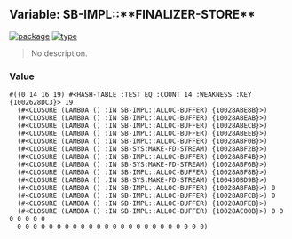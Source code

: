 ## Variable: SB-IMPL::\*\*FINALIZER-STORE\*\*
[![package](https://img.shields.io/badge/Package-SB--IMPL-5f9ea0.svg?style=social&colorA=999999)](../) [![type](https://img.shields.io/badge/Type-Variable-5f9ea0.svg?style=social&colorA=999999)](../#variable) 

> No description.

### Value
```
#((0 14 16 19) #<HASH-TABLE :TEST EQ :COUNT 14 :WEAKNESS :KEY {1002628DC3}> 19
  (#<CLOSURE (LAMBDA () :IN SB-IMPL::ALLOC-BUFFER) {10028ABE8B}>)
  (#<CLOSURE (LAMBDA () :IN SB-IMPL::ALLOC-BUFFER) {10028ABEAB}>)
  (#<CLOSURE (LAMBDA () :IN SB-IMPL::ALLOC-BUFFER) {10028ABECB}>)
  (#<CLOSURE (LAMBDA () :IN SB-IMPL::ALLOC-BUFFER) {10028ABEEB}>)
  (#<CLOSURE (LAMBDA () :IN SB-IMPL::ALLOC-BUFFER) {10028ABF0B}>)
  (#<CLOSURE (LAMBDA () :IN SB-SYS:MAKE-FD-STREAM) {10028ABF2B}>)
  (#<CLOSURE (LAMBDA () :IN SB-IMPL::ALLOC-BUFFER) {10028ABF4B}>)
  (#<CLOSURE (LAMBDA () :IN SB-SYS:MAKE-FD-STREAM) {10028ABF6B}>)
  (#<CLOSURE (LAMBDA () :IN SB-IMPL::ALLOC-BUFFER) {10028ABF8B}>)
  (#<CLOSURE (LAMBDA () :IN SB-SYS:MAKE-FD-STREAM) {100430BD9B}>)
  (#<CLOSURE (LAMBDA () :IN SB-IMPL::ALLOC-BUFFER) {10028ABFAB}>) 0
  (#<CLOSURE (LAMBDA () :IN SB-IMPL::ALLOC-BUFFER) {10028ABFCB}>) 0
  (#<CLOSURE (LAMBDA () :IN SB-IMPL::ALLOC-BUFFER) {10028ABFEB}>)
  (#<CLOSURE (LAMBDA () :IN SB-IMPL::ALLOC-BUFFER) {10028AC00B}>) 0 0 0 0 0 0 0
  0 0 0 0 0 0 0 0 0 0 0 0 0 0 0 0 0 0 0 0 0 0 0 0)
```
